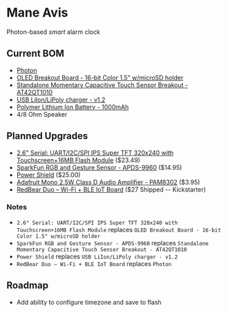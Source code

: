 # Mane Avis
Photon-based _smart_ alarm clock

## Current BOM
* [Photon][1]
* [OLED Breakout Board - 16-bit Color 1.5" w/microSD holder][3]
* [Standalone Momentary Capacitive Touch Sensor Breakout - AT42QT1010][4]
* [USB LiIon/LiPoly charger - v1.2][5]
* [Polymer Lithium Ion Battery - 1000mAh][7]
* 4/8 Ohm Speaker

## Planned Upgrades
* [2.6" Serial: UART/I2C/SPI IPS Super TFT 320x240 with Touchscreen+16MB Flash Module][9] ($23.49)
* [SparkFun RGB and Gesture Sensor - APDS-9960][8] ($14.95)
* [Power Shield][2] ($25.00)
* [Adafruit Mono 2.5W Class D Audio Amplifier - PAM8302][6] ($3.95)
* [RedBear Duo – Wi-Fi + BLE IoT Board][10] ($27 Shipped -- Kickstarter)

### Notes
* `2.6" Serial: UART/I2C/SPI IPS Super TFT 320x240 with Touchscreen+16MB Flash Module` replaces `OLED Breakout Board - 16-bit Color 1.5" w/microSD holder`
* `SparkFun RGB and Gesture Sensor - APDS-9960` replaces `Standalone Momentary Capacitive Touch Sensor Breakout - AT42QT1010`
* `Power Shield` replaces `USB LiIon/LiPoly charger - v1.2`
* `RedBear Duo – Wi-Fi + BLE IoT Board` replaces `Photon`

## Roadmap

* Add ability to configure timezone and save to flash


[1]:https://docs.particle.io/datasheets/photon-datasheet/
[2]:https://docs.particle.io/datasheets/photon-shields/#power-shield
[3]:https://www.adafruit.com/products/1431
[4]:https://www.adafruit.com/products/1374
[5]:https://www.adafruit.com/products/259
[6]:https://www.adafruit.com/products/2130
[7]:https://www.sparkfun.com/products/339
[8]:https://www.sparkfun.com/products/12787
[9]:http://digole.com/index.php?productID=1221
[10]:http://redbear.cc/duo/
